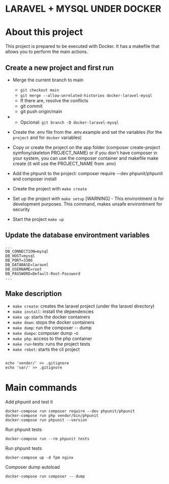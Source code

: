 # LARAVEL + MYSQL UNDER DOCKER

# About this project
This project is prepared to be executed with Docker. 
It has a makefile that allows you to perform the main actions.

## Create a new project and first run
- Merge the current branch to main
  - `git checkout main`
  - `git merge --allow-unrelated-histories docker-laravel-mysql`
  - If there are, resolve the conflicts
  - git commit
  - git push origin/main
- - Opcional: `git branch -D docker-laravel-mysql`

- Create the .env file from the .env.example and set the variables (for the `project` and for `docker` variables)
- Copy or create the project on the app folder (composer create-project symfony/skeleton PROJECT_NAME) or if you don't have composer in your system, you can use the composer container and makefile make create (it will use the PROJECT_NAME from .env)
- Add the phpunit to the project: composer require --dev phpunit/phpunit and composer install
- Create the project with `make create`
- Set up the project with `make setup` [WARNING] - This environtment is for development purposes. This command, makes unsafe environtment for security
- Start the project `make up`


## Update the database environtment variables
```
...
DB_CONNECTION=mysql
DB_HOST=mysql
DB_PORT=3306
DB_DATABASE=laravel
DB_USERNAME=root
DB_PASSWORD=Default-Root-Password
...
```


## Make description
- `make create`: creates the laravel project (under the laravel directory)
- `make install`: install the dependencies 
- `make up`: starts the docker containers
- `make down`: stops the docker containers
- `make dump`: run the composer -- dump
- `make dumpo`: composer dump -o
- `make php`: access to the php container
- `make run`-tests: runs the project tests
- `make robot`: starts the cli project



```

echo 'vendor/' >> .gitignore
echo 'var/' >> .gitignore
```

# Main commands

Add phpunit and test it
```
docker-compose run composer require --dev phpunit/phpunit
docker-compose run php vendor/bin/phpunit
docker-compose run phpunit --version
```

Run phpunit tests
```
docker-compose run --rm phpunit tests
```

Run phpunit tests
```
docker-compose up -d fpm nginx
```

Composer dump autoload
```
docker-compose run composer -- dump
```
